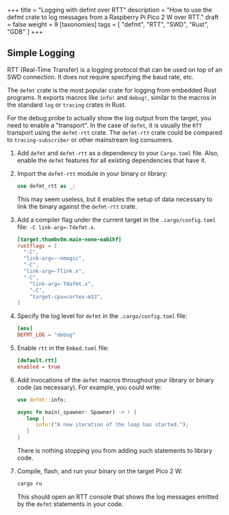+++
title = "Logging with defmt over RTT"
description = "How to use the defmt crate to log messages from a Raspberry Pi Pico 2 W over RTT."
draft = false
weight = 9
[taxonomies]
tags = [ "defmt", "RTT", "SWD", "Rust", "GDB" ]
+++


## Simple Logging

RTT (Real-Time Transfer) is a logging protocol that can be used on top of an SWD connection. It does not require specifying the baud rate, etc.

The `defmt` crate is the most popular crate for logging from embedded Rust programs. It exports macros like `info!` and `debug!`, similar to the macros in the standard `log` or `tracing` crates in Rust.

For the debug probe to actually show the log output from the target, you need to enable a "transport". In the case of `defmt`, it is usually the `RTT` transport using the `defmt-rtt` crate. The `defmt-rtt` crate could be compared to `tracing-subscriber` or other mainstream log consumers.

1. Add `defmt` and `defmt-rtt` as a dependency to your `Cargo.toml` file. Also, enable the `defmt` features for all existing dependencies that have it.

2. Import the `defmt-rtt` module in your binary or library:

    ```rust
    use defmt_rtt as _;
    ```

    This may seem useless, but it enables the setup of data necessary to link the binary against the `defmt-rtt` crate.

3. Add a compiler flag under the current target in the `.cargo/config.toml` file: `-C link-arg=-Tdefmt.x`.

    ```toml
    [target.thumbv8m.main-none-eabihf]
    rustflags = [
      "-C",
      "link-arg=--nmagic",
      "-C",
      "link-arg=-Tlink.x",
      "-C",
        "link-arg=-Tdefmt.x",
        "-C",
        "target-cpu=cortex-m33",
    ]
    ```

4. Specify the log level for `defmt` in the `.cargo/config.toml` file:

    ```toml
    [env]
    DEFMT_LOG = "debug"
    ```

5. Enable `rtt` in the `Embed.toml` file:

    ```toml
    [default.rtt]
    enabled = true
    ```

6. Add invocations of the `defmt` macros throughout your library or binary code (as necessary). For example, you could write:

    ```rust
    use defmt::info;

    async fn main(_spawner: Spawner) -> ! {
       loop {
          info!("A new iteration of the loop has started.");
       }
    }
    ```

    There is nothing stopping you from adding such statements to library code.

7. Compile, flash, and run your binary on the target Pico 2 W:

    ```bash
    cargo ru
    ```

    This should open an RTT console that shows the log messages emitted by the `defmt` statements in your code.

